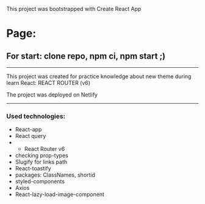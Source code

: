 This project was bootstrapped with Create React App

# Page:

## For start: clone repo, npm ci, npm start ;)

---

This project was created for practice knowledge about new theme during learn React:
REACT ROUTER (v6)

The project was deployed on Netlify

---

### Used technologies:

- React-app
- React query
- - React Router v6
- checking prop-types
- Slugify for links path
- React-toastify
- packages: ClassNames, shortid
- styled-components
- Axios
- React-lazy-load-image-component
